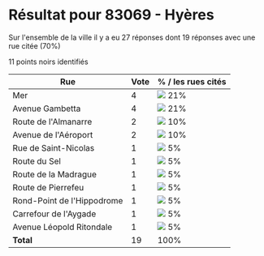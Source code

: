 # Résultat pour 83069 - Hyères

Sur l'ensemble de la ville il y a eu 27 réponses dont 19 réponses avec une rue citée (70%)

11 points noirs identifiés

| Rue | Vote | % / les rues cités|
|-----|------|-------------------|
| Mer | 4 | <img src="../../img/bar_21.gif" />&nbsp;21%|
| Avenue Gambetta | 4 | <img src="../../img/bar_21.gif" />&nbsp;21%|
| Route de l'Almanarre | 2 | <img src="../../img/bar_10.gif" />&nbsp;10%|
| Avenue de l'Aéroport | 2 | <img src="../../img/bar_10.gif" />&nbsp;10%|
| Rue de Saint-Nicolas | 1 | <img src="../../img/bar_5.gif" />&nbsp;5%|
| Route du Sel | 1 | <img src="../../img/bar_5.gif" />&nbsp;5%|
| Route de la Madrague | 1 | <img src="../../img/bar_5.gif" />&nbsp;5%|
| Route de Pierrefeu | 1 | <img src="../../img/bar_5.gif" />&nbsp;5%|
| Rond-Point de l'Hippodrome | 1 | <img src="../../img/bar_5.gif" />&nbsp;5%|
| Carrefour de l'Aygade | 1 | <img src="../../img/bar_5.gif" />&nbsp;5%|
| Avenue Léopold Ritondale | 1 | <img src="../../img/bar_5.gif" />&nbsp;5%|
| **Total** | 19 | 100%|
